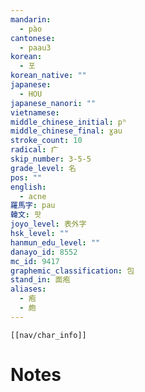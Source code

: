 ```yaml
---
mandarin:
  - pào
cantonese:
  - paau3
korean:
  - 포
korean_native: ""
japanese:
  - HOU
japanese_nanori: ""
vietnamese:
middle_chinese_initial: pʰ
middle_chinese_final: ɣau
stroke_count: 10
radical: 疒
skip_number: 3-5-5
grade_level: 名
pos: ""
english:
  - acne
羅馬字: pau
韓文: 팟
joyo_level: 表外字
hsk_level: ""
hanmun_edu_level: ""
danayo_id: 8552
mc_id: 9417
graphemic_classification: 包
stand_in: 面疱
aliases:
  - 疱
  - 皰
---
```

```meta-bind-embed
[[nav/char_info]]
```

# Notes

